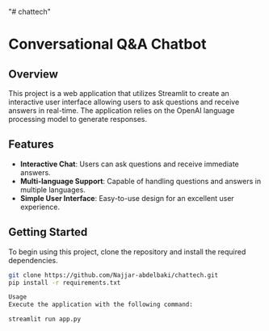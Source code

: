 "# chattech"

# Conversational Q&A Chatbot

## Overview
This project is a web application that utilizes Streamlit to create an interactive user interface allowing users to ask questions and receive answers in real-time. The application relies on the OpenAI language processing model to generate responses.

## Features
- **Interactive Chat**: Users can ask questions and receive immediate answers.
- **Multi-language Support**: Capable of handling questions and answers in multiple languages.
- **Simple User Interface**: Easy-to-use design for an excellent user experience.

## Getting Started
To begin using this project, clone the repository and install the required dependencies.

```bash
git clone https://github.com/Najjar-abdelbaki/chattech.git
pip install -r requirements.txt

Usage
Execute the application with the following command:

streamlit run app.py


